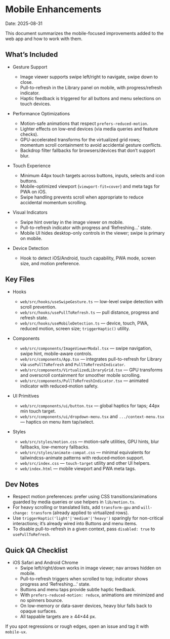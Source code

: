 # Mobile Enhancements

Date: 2025-08-31

This document summarizes the mobile-focused improvements added to the web app and how to work with them.

## What’s Included

- Gesture Support
  - Image viewer supports swipe left/right to navigate, swipe down to close.
  - Pull-to-refresh in the Library panel on mobile, with progress/refresh indicator.
  - Haptic feedback is triggered for all buttons and menu selections on touch devices.

- Performance Optimizations
  - Motion-safe animations that respect `prefers-reduced-motion`.
  - Lighter effects on low-end devices (via media queries and feature checks).
  - GPU-accelerated transforms for the virtualized grid rows; momentum scroll containment to avoid accidental gesture conflicts.
  - Backdrop filter fallbacks for browsers/devices that don’t support blur.

- Touch Experience
  - Minimum 44px touch targets across buttons, inputs, selects and icon buttons.
  - Mobile-optimized viewport (`viewport-fit=cover`) and meta tags for PWA on iOS.
  - Swipe handling prevents scroll when appropriate to reduce accidental momentum scrolling.

- Visual Indicators
  - Swipe hint overlay in the image viewer on mobile.
  - Pull-to-refresh indicator with progress and ‘Refreshing…’ state.
  - Mobile UI hides desktop-only controls in the viewer; swipe is primary on mobile.

- Device Detection
  - Hook to detect iOS/Android, touch capability, PWA mode, screen size, and motion preference.

## Key Files

- Hooks
  - `web/src/hooks/useSwipeGesture.ts` — low-level swipe detection with scroll prevention.
  - `web/src/hooks/usePullToRefresh.ts` — pull distance, progress and refresh state.
  - `web/src/hooks/useMobileDetection.ts` — device, touch, PWA, reduced motion, screen size; `triggerHaptic()` utility.

- Components
  - `web/src/components/ImageViewerModal.tsx` — swipe navigation, swipe hint, mobile-aware controls.
  - `web/src/components/App.tsx` — integrates pull-to-refresh for Library via `usePullToRefresh` and `PullToRefreshIndicator`.
  - `web/src/components/VirtualizedLibraryGrid.tsx` — GPU transforms and overscroll containment for smoother mobile scrolling.
  - `web/src/components/PullToRefreshIndicator.tsx` — animated indicator with reduced‑motion safety.

- UI Primitives
  - `web/src/components/ui/button.tsx` — global haptics for taps; 44px min touch target.
  - `web/src/components/ui/dropdown-menu.tsx` and `.../context-menu.tsx` — haptics on menu item tap/select.

- Styles
  - `web/src/styles/motion.css` — motion-safe utilities, GPU hints, blur fallbacks, low-memory fallbacks.
  - `web/src/styles/animate-compat.css` — minimal equivalents for tailwindcss-animate patterns with reduced‑motion support.
  - `web/src/index.css` — `touch-target` utility and other UI helpers.
  - `web/index.html` — mobile viewport and PWA meta tags.

## Dev Notes

- Respect motion preferences: prefer using CSS transitions/animations guarded by media queries or use helpers in `lib/motion.ts`.
- For heavy scrolling or translated lists, add `transform-gpu` and `will-change: transform` (already applied to virtualized rows).
- Use `triggerHaptic('light'|'medium'|'heavy')` sparingly for non-critical interactions; it’s already wired into Buttons and menu items.
- To disable pull-to-refresh in a given context, pass `disabled: true` to `usePullToRefresh`.

## Quick QA Checklist

- iOS Safari and Android Chrome
  - Swipe left/right/down works in image viewer; nav arrows hidden on mobile.
  - Pull-to-refresh triggers when scrolled to top; indicator shows progress and ‘Refreshing…’ state.
  - Buttons and menu taps provide subtle haptic feedback.
  - With `prefers-reduced-motion: reduce`, animations are minimized and no spinners bounce.
  - On low-memory or data-saver devices, heavy blur falls back to opaque surfaces.
  - All tappable targets are ≥ 44×44 px.

If you spot regressions or rough edges, open an issue and tag it with `mobile-ux`.

